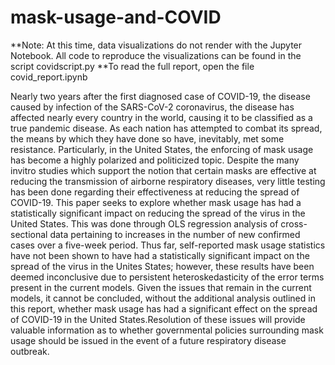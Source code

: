 # mask-usage-and-COVID

**Note: At this time, data visualizations do not render with the Jupyter Notebook. All code to reproduce the visualizations can be found in the script covidscript.py
**To read the full report, open the file covid_report.ipynb

Nearly two years after the first diagnosed case of COVID-19, the disease caused by infection of the SARS-CoV-2 coronavirus, the disease has affected nearly every country in the world, causing it to be classified as a true pandemic disease. As each nation has attempted to combat its spread, the means by which they have done so have, inevitably, met some resistance. Particularly, in the United States, the enforcing of mask usage has become a highly polarized and politicized topic. Despite the many invitro studies which support the notion that certain masks are effective at reducing the transmission of airborne respiratory diseases, very little testing has been done regarding their effectiveness at reducing the spread of COVID-19. This paper seeks to explore whether mask usage has had a statistically significant impact on reducing the spread of the virus in the United States. This was done through OLS regression analysis of cross-sectional data pertaining to increases in the number of new confirmed cases over a five-week period. Thus far, self-reported mask usage statistics have not been shown to have had a statistically significant impact on the spread of the virus in the Unites States; however, these results have been deemed inconclusive due to persistent heteroskedasticity of the error terms present in the current models. Given the issues that remain in the current models, it cannot be concluded, without the additional analysis outlined in this report, whether mask usage has had a significant effect on the spread of COVID-19 in the United States.Resolution of these issues will provide valuable information as to whether governmental policies surrounding mask usage should be issued in the event of a future respiratory disease outbreak.
